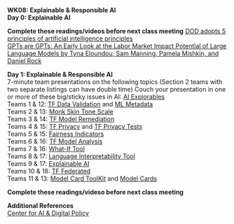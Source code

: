 **WK08: Explainable & Responsible AI**  
**Day 0: Explainable AI**  

**Complete these readings/videos before next class meeting**
[DOD adopts 5 principles of artificial intelligence principles](https://www.defense.gov/News/News-Stories/Article/Article/2094085/dod-adopts-5-principles-of-artificial-intelligence-ethics/#.Y_l9b-fnkIY.linkedin)  
[GPTs are GPTs: An Early Look at the Labor Market Impact Potential of Large Language Models by Tyna Eloundou, Sam Manning, Pamela Mishkin, and Daniel Rock](https://arxiv.org/abs/2303.10130)  

**Day 1: Explainable & Responsible AI**  
7-minute team presentations on the following topics (Section 2 teams with two separate listings can have double time)
Couch your presentation in one or more of these big/sticky issues in AI: [AI Explorables](https://pair.withgoogle.com/explorables/)   
Teams 1 & 12: [TF Data Validation](https://www.tensorflow.org/tfx/guide/tfdv) and [ML Metadata](https://www.tensorflow.org/tfx/guide/mlmd)  
Teams 2 & 13: [Monk Skin Tone Scale](https://www.skintone.google/)  
Teams 3 & 14: [TF Model Remediation](https://www.tensorflow.org/responsible_ai/model_remediation)  
Teams 4 & 15: [TF Privacy](https://www.tensorflow.org/responsible_ai/privacy/guide) and [TF Privacy Tests](https://blog.tensorflow.org/2020/06/introducing-new-privacy-testing-library.html?_gl=1*1p30nlg*_ga*MTIwMTc0NTIyOS4xNjc1NjIzNDYw*_ga_W0YLR4190T*MTY3OTUxMzk0My43My4xLjE2Nzk1MTQ2NDkuMC4wLjA.)  
Teams 5 & 15: [Fairness Indicators](https://www.tensorflow.org/responsible_ai/fairness_indicators/guide)  
Teams 6 & 16: [TF Model Analysis](https://www.tensorflow.org/tfx/model_analysis/install)  
Teams 7 & 16: [What-If Tool](https://pair-code.github.io/what-if-tool/)  
Teams 8 & 17: [Language Interpretability Tool](https://pair-code.github.io/lit/)  
Teams 9 & 17: [Explainable AI](https://cloud.google.com/explainable-ai)  
Teams 10 & 18: [TF Federated](https://www.tensorflow.org/federated)  
Teams 11 & 13: [Model Card ToolKit](https://www.tensorflow.org/responsible_ai/model_card_toolkit/guide) and 
[Model Cards](https://modelcards.withgoogle.com/about)   

**Complete these readings/videso before next class meeting**  

**Additional References**  
[Center for AI & Digital Policy](https://www.caidp.org/)  
